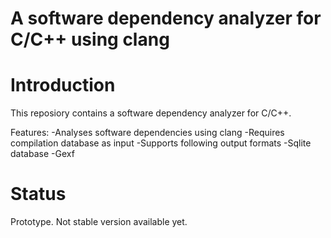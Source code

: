 #  A software dependency analyzer for C/C++ using clang

# Introduction

This reposiory contains a software dependency analyzer for C/C++.

Features:
-Analyses software dependencies using clang
-Requires compilation database as input
-Supports following output formats
  -Sqlite database
  -Gexf

# Status

Prototype. Not stable version available yet. 
